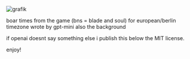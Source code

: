 ![grafik](https://github.com/user-attachments/assets/b38bc200-d119-40fc-b262-4fde5e7f42f5)

boar times from the game (bns = blade and soul) for european/berlin timezone wrote by gpt-mini also the background

if openai doesnt say something else i publish this below the MIT license.

enjoy!

